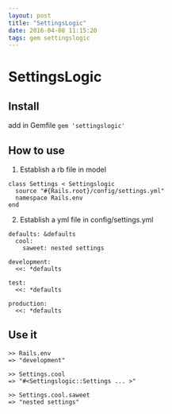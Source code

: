 ```yaml
---
layout: post
title: "SettingsLogic"
date: 2016-04-08 11:15:20
tags: gem settingslogic
---
```


# SettingsLogic

## Install
add in Gemfile
`gem 'settingslogic'`

## How to use
1. Establish a rb file in model
```
class Settings < Settingslogic
  source "#{Rails.root}/config/settings.yml"
  namespace Rails.env
end
```

2. Establish a yml file in config/settings.yml
```
defaults: &defaults
  cool:
    saweet: nested settings

development:
  <<: *defaults

test:
  <<: *defaults

production:
  <<: *defaults
```

## Use it
```
>> Rails.env
=> "development"

>> Settings.cool
=> "#<Settingslogic::Settings ... >"

>> Settings.cool.saweet
=> "nested settings"
```